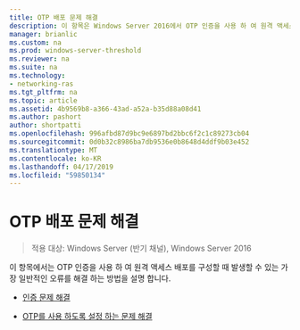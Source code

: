 ```yaml
---
title: OTP 배포 문제 해결
description: 이 항목은 Windows Server 2016에서 OTP 인증을 사용 하 여 원격 액세스 배포 가이드의 일부입니다.
manager: brianlic
ms.custom: na
ms.prod: windows-server-threshold
ms.reviewer: na
ms.suite: na
ms.technology:
- networking-ras
ms.tgt_pltfrm: na
ms.topic: article
ms.assetid: 4b9569b8-a366-43ad-a52a-b35d88a08d41
ms.author: pashort
author: shortpatti
ms.openlocfilehash: 996afbd87d9bc9e6897bd2bbc6f2c1c89273cb04
ms.sourcegitcommit: 0d0b32c8986ba7db9536e0b8648d4ddf9b03e452
ms.translationtype: MT
ms.contentlocale: ko-KR
ms.lasthandoff: 04/17/2019
ms.locfileid: "59850134"
---
```

# <a name="troubleshoot-an-otp-deployment"></a>OTP 배포 문제 해결

>적용 대상: Windows Server (반기 채널), Windows Server 2016

이 항목에서는 OTP 인증을 사용 하 여 원격 액세스 배포를 구성할 때 발생할 수 있는 가장 일반적인 오류를 해결 하는 방법을 설명 합니다.  

-   [인증 문제 해결](Troubleshooting-Authentication-Issues.md)  
  
-   [OTP를 사용 하도록 설정 하는 문제 해결](Troubleshooting-Enabling-OTP.md)  
  


